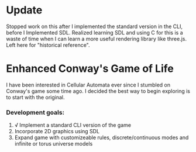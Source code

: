 <h1>Update </h1>

Stopped work on this after I implemented the standard version in the CLI, before I Implemented SDL. Realized learning SDL and using C for this is a waste of time when I can learn a more useful rendering library like three.js. Left here for "historical reference".

<h1>Enhanced Conway's Game of Life </h1>

I have been interested in Cellular Automata ever since I stumbled on Conway's game some time ago. I decided the best way to begin exploring is to start with the original.

<h3>Development goals:</h3>

<ol>
  <li>√ Implement a standard CLI version of the game</li>
  <li>Incorporate 2D graphics using SDL</li>
  <li>Expand game with customizeable rules, discrete/continuous modes and infinite or torus universe models</li>
</ol>
